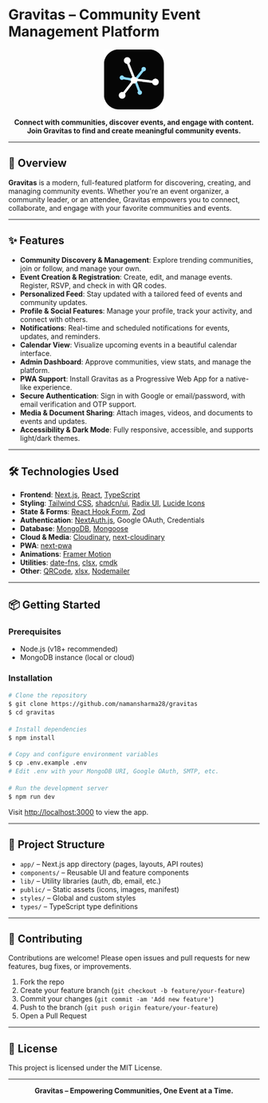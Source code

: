 # Gravitas – Community Event Management Platform

<p align="center">
  <img src="public/logo.svg" alt="Gravitas Logo" width="120"/>
</p>

<p align="center">
  <b>Connect with communities, discover events, and engage with content.<br>Join Gravitas to find and create meaningful community events.</b>
</p>

---

## 🚀 Overview

**Gravitas** is a modern, full-featured platform for discovering, creating, and managing community events. Whether you're an event organizer, a community leader, or an attendee, Gravitas empowers you to connect, collaborate, and engage with your favorite communities and events.

---

## ✨ Features

- **Community Discovery & Management**: Explore trending communities, join or follow, and manage your own.
- **Event Creation & Registration**: Create, edit, and manage events. Register, RSVP, and check in with QR codes.
- **Personalized Feed**: Stay updated with a tailored feed of events and community updates.
- **Profile & Social Features**: Manage your profile, track your activity, and connect with others.
- **Notifications**: Real-time and scheduled notifications for events, updates, and reminders.
- **Calendar View**: Visualize upcoming events in a beautiful calendar interface.
- **Admin Dashboard**: Approve communities, view stats, and manage the platform.
- **PWA Support**: Install Gravitas as a Progressive Web App for a native-like experience.
- **Secure Authentication**: Sign in with Google or email/password, with email verification and OTP support.
- **Media & Document Sharing**: Attach images, videos, and documents to events and updates.
- **Accessibility & Dark Mode**: Fully responsive, accessible, and supports light/dark themes.

---

## 🛠️ Technologies Used

- **Frontend**: [Next.js](https://nextjs.org/), [React](https://react.dev/), [TypeScript](https://www.typescriptlang.org/)
- **Styling**: [Tailwind CSS](https://tailwindcss.com/), [shadcn/ui](https://ui.shadcn.com/), [Radix UI](https://www.radix-ui.com/), [Lucide Icons](https://lucide.dev/)
- **State & Forms**: [React Hook Form](https://react-hook-form.com/), [Zod](https://zod.dev/)
- **Authentication**: [NextAuth.js](https://next-auth.js.org/), Google OAuth, Credentials
- **Database**: [MongoDB](https://www.mongodb.com/), [Mongoose](https://mongoosejs.com/)
- **Cloud & Media**: [Cloudinary](https://cloudinary.com/), [next-cloudinary](https://www.npmjs.com/package/next-cloudinary)
- **PWA**: [next-pwa](https://github.com/shadowwalker/next-pwa)
- **Animations**: [Framer Motion](https://www.framer.com/motion/)
- **Utilities**: [date-fns](https://date-fns.org/), [clsx](https://www.npmjs.com/package/clsx), [cmdk](https://cmdk.paco.me/)
- **Other**: [QRCode](https://www.npmjs.com/package/qrcode), [xlsx](https://www.npmjs.com/package/xlsx), [Nodemailer](https://nodemailer.com/)

---

## 📦 Getting Started

### Prerequisites
- Node.js (v18+ recommended)
- MongoDB instance (local or cloud)

### Installation

```bash
# Clone the repository
$ git clone https://github.com/namansharma28/gravitas
$ cd gravitas

# Install dependencies
$ npm install

# Copy and configure environment variables
$ cp .env.example .env
# Edit .env with your MongoDB URI, Google OAuth, SMTP, etc.

# Run the development server
$ npm run dev
```

Visit [http://localhost:3000](http://localhost:3000) to view the app.

---

## 🧩 Project Structure

- `app/` – Next.js app directory (pages, layouts, API routes)
- `components/` – Reusable UI and feature components
- `lib/` – Utility libraries (auth, db, email, etc.)
- `public/` – Static assets (icons, images, manifest)
- `styles/` – Global and custom styles
- `types/` – TypeScript type definitions

---

## 🤝 Contributing

Contributions are welcome! Please open issues and pull requests for new features, bug fixes, or improvements.

1. Fork the repo
2. Create your feature branch (`git checkout -b feature/your-feature`)
3. Commit your changes (`git commit -am 'Add new feature'`)
4. Push to the branch (`git push origin feature/your-feature`)
5. Open a Pull Request

---

## 📄 License

This project is licensed under the MIT License.

---

<p align="center">
  <b>Gravitas – Empowering Communities, One Event at a Time.</b>
</p>

